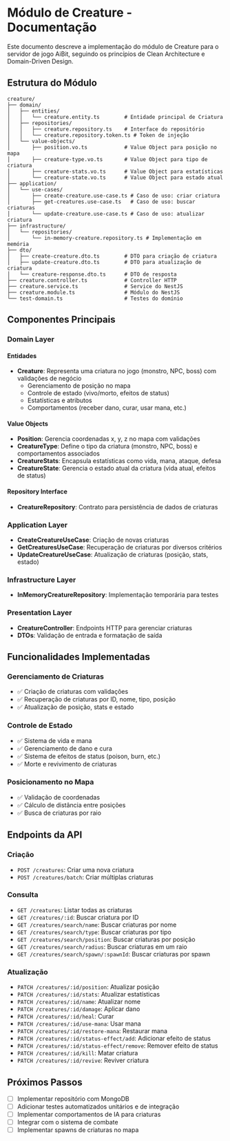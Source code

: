 # Módulo de Creature - Documentação

Este documento descreve a implementação do módulo de Creature para o servidor de jogo AiBit, seguindo os princípios de Clean Architecture e Domain-Driven Design.

## Estrutura do Módulo

```
creature/
├── domain/
│   ├── entities/
│   │   └── creature.entity.ts        # Entidade principal de Criatura
│   ├── repositories/
│   │   ├── creature.repository.ts    # Interface do repositório
│   │   └── creature.repository.token.ts # Token de injeção
│   └── value-objects/
│       ├── position.vo.ts            # Value Object para posição no mapa
│       ├── creature-type.vo.ts       # Value Object para tipo de criatura
│       ├── creature-stats.vo.ts      # Value Object para estatísticas
│       └── creature-state.vo.ts      # Value Object para estado atual
├── application/
│   └── use-cases/
│       ├── create-creature.use-case.ts # Caso de uso: criar criatura
│       ├── get-creatures.use-case.ts   # Caso de uso: buscar criaturas
│       └── update-creature.use-case.ts # Caso de uso: atualizar criatura
├── infrastructure/
│   └── repositories/
│       └── in-memory-creature.repository.ts # Implementação em memória
├── dto/
│   ├── create-creature.dto.ts        # DTO para criação de criatura
│   ├── update-creature.dto.ts        # DTO para atualização de criatura
│   └── creature-response.dto.ts      # DTO de resposta
├── creature.controller.ts            # Controller HTTP
├── creature.service.ts               # Service do NestJS
├── creature.module.ts                # Módulo do NestJS
└── test-domain.ts                    # Testes do domínio
```

## Componentes Principais

### Domain Layer

#### Entidades
- **Creature**: Representa uma criatura no jogo (monstro, NPC, boss) com validações de negócio
  - Gerenciamento de posição no mapa
  - Controle de estado (vivo/morto, efeitos de status)
  - Estatísticas e atributos
  - Comportamentos (receber dano, curar, usar mana, etc.)

#### Value Objects
- **Position**: Gerencia coordenadas x, y, z no mapa com validações
- **CreatureType**: Define o tipo da criatura (monstro, NPC, boss) e comportamentos associados
- **CreatureStats**: Encapsula estatísticas como vida, mana, ataque, defesa
- **CreatureState**: Gerencia o estado atual da criatura (vida atual, efeitos de status)

#### Repository Interface
- **CreatureRepository**: Contrato para persistência de dados de criaturas

### Application Layer
- **CreateCreatureUseCase**: Criação de novas criaturas
- **GetCreaturesUseCase**: Recuperação de criaturas por diversos critérios
- **UpdateCreatureUseCase**: Atualização de criaturas (posição, stats, estado)

### Infrastructure Layer
- **InMemoryCreatureRepository**: Implementação temporária para testes

### Presentation Layer
- **CreatureController**: Endpoints HTTP para gerenciar criaturas
- **DTOs**: Validação de entrada e formatação de saída

## Funcionalidades Implementadas

### Gerenciamento de Criaturas
- ✅ Criação de criaturas com validações
- ✅ Recuperação de criaturas por ID, nome, tipo, posição
- ✅ Atualização de posição, stats e estado

### Controle de Estado
- ✅ Sistema de vida e mana
- ✅ Gerenciamento de dano e cura
- ✅ Sistema de efeitos de status (poison, burn, etc.)
- ✅ Morte e revivimento de criaturas

### Posicionamento no Mapa
- ✅ Validação de coordenadas
- ✅ Cálculo de distância entre posições
- ✅ Busca de criaturas por raio

## Endpoints da API

### Criação
- `POST /creatures`: Criar uma nova criatura
- `POST /creatures/batch`: Criar múltiplas criaturas

### Consulta
- `GET /creatures`: Listar todas as criaturas
- `GET /creatures/:id`: Buscar criatura por ID
- `GET /creatures/search/name`: Buscar criaturas por nome
- `GET /creatures/search/type`: Buscar criaturas por tipo
- `GET /creatures/search/position`: Buscar criaturas por posição
- `GET /creatures/search/radius`: Buscar criaturas em um raio
- `GET /creatures/search/spawn/:spawnId`: Buscar criaturas por spawn

### Atualização
- `PATCH /creatures/:id/position`: Atualizar posição
- `PATCH /creatures/:id/stats`: Atualizar estatísticas
- `PATCH /creatures/:id/name`: Atualizar nome
- `PATCH /creatures/:id/damage`: Aplicar dano
- `PATCH /creatures/:id/heal`: Curar
- `PATCH /creatures/:id/use-mana`: Usar mana
- `PATCH /creatures/:id/restore-mana`: Restaurar mana
- `PATCH /creatures/:id/status-effect/add`: Adicionar efeito de status
- `PATCH /creatures/:id/status-effect/remove`: Remover efeito de status
- `PATCH /creatures/:id/kill`: Matar criatura
- `PATCH /creatures/:id/revive`: Reviver criatura

## Próximos Passos
- [ ] Implementar repositório com MongoDB
- [ ] Adicionar testes automatizados unitários e de integração
- [ ] Implementar comportamentos de IA para criaturas
- [ ] Integrar com o sistema de combate
- [ ] Implementar spawns de criaturas no mapa
